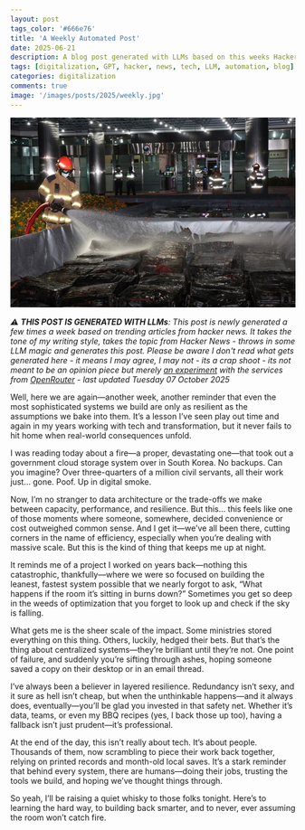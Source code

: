 ```yaml
---
layout: post
tags_color: '#666e76'
title: 'A Weekly Automated Post'
date: 2025-06-21
description: A blog post generated with LLMs based on this weeks Hacker News
tags: [digitalization, GPT, hacker, news, tech, LLM, automation, blog]
categories: digitalization
comments: true
image: '/images/posts/2025/weekly.jpg'
---
```

![](/images/posts/2025/weekly.jpg)

_⚠️ **THIS POST IS GENERATED WITH LLMs**: This post is newly generated a few times a week based on trending articles from hacker news. It takes the tone of my writing style, takes the topic from Hacker News - throws in some LLM magic and generates this post. Please be aware I don't read what gets generated here - it means I may agree, I may not - its a crap shoot - its not meant to be an opinion piece but merely [an experiment](https://github.com/clintjb/Weekly-Post) with the services from [OpenRouter](https://openrouter.ai) - last updated Tuesday 07 October 2025_

Well, here we are again—another week, another reminder that even the most sophisticated systems we build are only as resilient as the assumptions we bake into them. It’s a lesson I’ve seen play out time and again in my years working with tech and transformation, but it never fails to hit home when real-world consequences unfold.

I was reading today about a fire—a proper, devastating one—that took out a government cloud storage system over in South Korea. No backups. Can you imagine? Over three-quarters of a million civil servants, all their work just… gone. Poof. Up in digital smoke.

Now, I’m no stranger to data architecture or the trade-offs we make between capacity, performance, and resilience. But this… this feels like one of those moments where someone, somewhere, decided convenience or cost outweighed common sense. And I get it—we’ve all been there, cutting corners in the name of efficiency, especially when you’re dealing with massive scale. But this is the kind of thing that keeps me up at night.

It reminds me of a project I worked on years back—nothing this catastrophic, thankfully—where we were so focused on building the leanest, fastest system possible that we nearly forgot to ask, “What happens if the room it’s sitting in burns down?” Sometimes you get so deep in the weeds of optimization that you forget to look up and check if the sky is falling.

What gets me is the sheer scale of the impact. Some ministries stored everything on this thing. Others, luckily, hedged their bets. But that’s the thing about centralized systems—they’re brilliant until they’re not. One point of failure, and suddenly you’re sifting through ashes, hoping someone saved a copy on their desktop or in an email thread.

I’ve always been a believer in layered resilience. Redundancy isn’t sexy, and it sure as hell isn’t cheap, but when the unthinkable happens—and it always does, eventually—you’ll be glad you invested in that safety net. Whether it’s data, teams, or even my BBQ recipes (yes, I back those up too), having a fallback isn’t just prudent—it’s professional.

At the end of the day, this isn’t really about tech. It’s about people. Thousands of them, now scrambling to piece their work back together, relying on printed records and month-old local saves. It’s a stark reminder that behind every system, there are humans—doing their jobs, trusting the tools we build, and hoping we’ve thought things through.

So yeah, I’ll be raising a quiet whisky to those folks tonight. Here’s to learning the hard way, to building back smarter, and to never, ever assuming the room won’t catch fire.